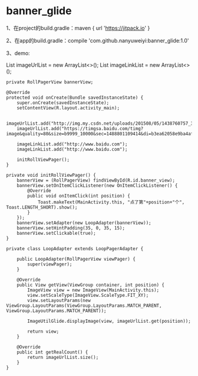 # banner_glide

1、在project的build.gradle：maven { url 'https://jitpack.io' }

2、在app的build.gradle：compile 'com.github.nanyuweiyi:banner_glide:1.0'

3、demo:

List<String> imageUrlList = new ArrayList<>();
    List<String> imageLinkList = new ArrayList<>();

    private RollPagerView bannerView;

    @Override
    protected void onCreate(Bundle savedInstanceState) {
        super.onCreate(savedInstanceState);
        setContentView(R.layout.activity_main);

        imageUrlList.add("http://img.my.csdn.net/uploads/201508/05/1438760757_3588.jpg");
        imageUrlList.add("https://timgsa.baidu.com/timg?image&quality=80&size=b9999_10000&sec=1488801109414&di=b3ea62058e9ba4afb0d75a10a8917d89&imgtype=0&src=http%3A%2F%2Fa0.att.hudong.com%2F15%2F52%2F01300001017421128637528950010.jpg");

        imageLinkList.add("http://www.baidu.com");
        imageLinkList.add("http://www.baidu.com");

        initRollViewPager();
    }

    private void initRollViewPager() {
        bannerView = (RollPagerView) findViewById(R.id.banner_view);
        bannerView.setOnItemClickListener(new OnItemClickListener() {
            @Override
            public void onItemClick(int position) {
                Toast.makeText(MainActivity.this, "点了第"+position+"个", Toast.LENGTH_SHORT).show();
            }
        });
        bannerView.setAdapter(new LoopAdapter(bannerView));
        bannerView.setHintPadding(35, 0, 35, 15);
        bannerView.setClickable(true);
    }

    private class LoopAdapter extends LoopPagerAdapter {

        public LoopAdapter(RollPagerView viewPager) {
            super(viewPager);
        }

        @Override
        public View getView(ViewGroup container, int position) {
            ImageView view = new ImageView(MainActivity.this);
            view.setScaleType(ImageView.ScaleType.FIT_XY);
            view.setLayoutParams(new ViewGroup.LayoutParams(ViewGroup.LayoutParams.MATCH_PARENT, ViewGroup.LayoutParams.MATCH_PARENT));

            ImageUtilGlide.displayImage(view, imageUrlList.get(position));

            return view;
        }

        @Override
        public int getRealCount() {
            return imageUrlList.size();
        }
    }
